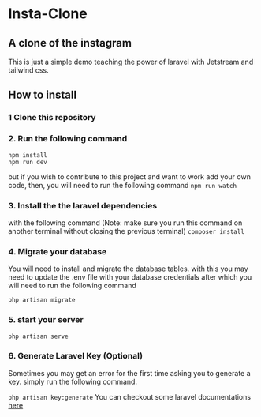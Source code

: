 # Insta-Clone

## A clone of the instagram

This is just a simple demo teaching the power of laravel with Jetstream and tailwind css.

## How to install

### 1 Clone this repository

### 2. Run the following command

```
npm install
npm run dev
```

but if you wish to contribute to this project and want to work add your own code, then, you will need to run the following command
```npm run watch```

### 3. Install the the laravel dependencies

with the following command (Note: make sure you run this command on another terminal without closing the previous terminal)
```composer install```

### 4. Migrate your database

You will need to install and migrate the database tables. with this you may need to update the .env file with your database credentials after which you will need to run the following command

``` php artisan migrate ```
### 5. start your server

```php artisan serve```

### 6. Generate Laravel Key (Optional)

Sometimes you may get an error for the first time asking you to generate a key. simply run the following command.

``` php artisan key:generate ```
You can checkout some laravel documentations [here](./Laravel-doc.md)
